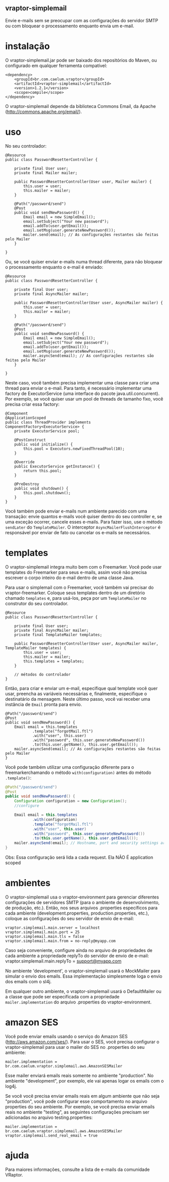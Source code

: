 ## vraptor-simplemail

Envie e-mails sem se preocupar com as configurações do servidor SMTP
ou com bloquear o processamento enquanto envia um e-mail.

# instalação

O vraptor-simplemail.jar pode ser baixado dos repositórios do Maven, ou
configurado em qualquer ferramenta compatível:

	<dependency>
		<groupId>br.com.caelum.vraptor</groupId>
		<artifactId>vraptor-simplemail</artifactId>
		<version>1.2.1</version>
		<scope>compile</scope>
	</dependency>

O vraptor-simplemail depende da biblioteca Commons Email, da Apache
(http://commons.apache.org/email/).

# uso

No seu controlador:

	@Resource
	public class PasswordResetterController {

		private final User user;
		private final Mailer mailer;

		public PasswordResetterController(User user, Mailer mailer) {
			this.user = user;
			this.mailer = mailer;
		}

		@Path("/password/send")
		@Post
		public void sendNewPassword() {
			Email email = new SimpleEmail();
			email.setSubject("Your new password");
			email.addTo(user.getEmail());
			email.setMsg(user.generateNewPassword());
			mailer.send(email); // As configurações restantes são feitas pelo Mailer
		}

	}

Ou, se você quiser enviar e-mails numa thread diferente, para não
bloquear o processamento enquanto o e-mail é enviado:

	@Resource
	public class PasswordResetterController {

		private final User user;
		private final AsyncMailer mailer;

		public PasswordResetterController(User user, AsyncMailer mailer) {
			this.user = user;
			this.mailer = mailer;
		}

		@Path("/password/send")
		@Post
		public void sendNewPassword() {
			Email email = new SimpleEmail();
			email.setSubject("Your new password");
			email.addTo(user.getEmail());
			email.setMsg(user.generateNewPassword());
			mailer.asyncSend(email); // As configurações restantes são feitas pelo Mailer
		}

	}

Neste caso, você também precisa implementar uma classe para criar uma thread
para enviar o e-mail. Para tanto, é necessário implementar uma factory de
ExecutorService (uma interface do pacote java.util.concurrent). Por exemplo, se
você quiser usar um pool de threads de tamanho fixo, você precisa criar essa
factory:

	@Component
	@ApplicationScoped
	public class ThreadProvider implements ComponentFactory<ExecutorService> {
		private ExecutorService pool;

		@PostConstruct
		public void initialize() {
			this.pool = Executors.newFixedThreadPool(10);
		}

		@Override
		public ExecutorService getInstance() {
			return this.pool;
		}

		@PreDestroy
		public void shutdown() {
			this.pool.shutdown();
		}
	}

Você também pode enviar e-mails num ambiente parecido com uma transação: envie
quantos e-mails você quiser dentro do seu controller e, se uma exceção ocorrer,
cancele esses e-mails. Para fazer isso, use o método `sendLater` do
`TemplateMailer`. O interceptor `AsyncMailerFlushInterceptor` é responsável por
enviar de fato ou cancelar os e-mails se necessários.

# templates

O vraptor-simplemail integra muito bem com o Freemarker. Você pode usar
templates do Freemarker para seus e-mails, assim você não precisa escrever o
corpo inteiro do e-mail dentro de uma classe Java.

Para usar o simplemail com o Freemarker, você também vai precisar do
vraptor-freemarker. Coloque seus templates dentro de um diretório chamado
`templates` e, para usá-los, peça por um `TemplateMailer` no construtor do seu
controlador.

	@Resource
	public class PasswordResetterController {

		private final User user;
		private final AsyncMailer mailer;
		private final TemplateMailer templates;

		public PasswordResetterController(User user, AsyncMailer mailer, TemplateMailer templates) {
			this.user = user;
			this.mailer = mailer;
			this.templates = templates;
		}

		// métodos do controlador
	}

Então, para criar e enviar um e-mail, especifique qual template você quer usar,
preencha as variáveis necessárias e, finalmente, especifique o destinatário da
mensagem. Neste último passo, você vai receber uma instância de `Email` pronta
para envio.

	@Path("/password/send")
	@Post
	public void sendNewPassword() {
		Email email = this.templates
				.template("forgotMail.ftl")
				.with("user", this.user)
				.with("password", this.user.generateNewPassword())
				.to(this.user.getName(), this.user.getEmail());
		mailer.asyncSend(email); // As configurações restantes são feitas pelo Mailer
	}


Você pode também utilizar uma configuração diferente para o freemarkerchamando o método `with(configuration)` antes do método `.template()`:

```java
@Path("/password/send")
@Post
public void sendNewPassword() {
	Configuration configuration = new Configuration();
	//configure 

	Email email = this.templates
			.with(configuration)
			.template("forgotMail.ftl")
			.with("user", this.user)
			.with("password", this.user.generateNewPassword())
			.to(this.user.getName(), this.user.getEmail());
	mailer.asyncSend(email); // Hostname, port and security settings are made by the Mailer
}
```

Obs: Essa configuração será lida a cada request. Ela NÃO É application scoped


# ambientes

O vraptor-simplemail usa o vraptor-environment para gerenciar diferentes configurações de servidores
SMTP (para o ambiente de desenvolvimento, de produção, etc.). Então, nos seus arquivos .properties
específicos para cada ambiente (development.properties, production.properties, etc.), coloque as
configurações do seu servidor de envio de e-mail:

	vraptor.simplemail.main.server = localhost
	vraptor.simplemail.main.port = 25
	vraptor.simplemail.main.tls = false
	vraptor.simplemail.main.from = no-reply@myapp.com

Caso seja conveniente, configure ainda no arquivo de propriedades de cada ambiente a propriedade replyTo
do servidor de envio de e-mail:
	vraptor.simplemail.main.replyTo = support@myapp.com

No ambiente 'development', o vraptor-simplemail usará o MockMailer para simular o envio dos emails. Essa
implementação simplesmente loga o envio dos emails com o sl4j.

Em qualquer outro ambiente, o vraptor-simplemail usará o DefaultMailer ou a classe que pode
ser especificada com a propriedade `mailer.implementation` do arquivo .properties do vraptor-environment.

# amazon SES
Você pode enviar emails usando o serviço do Amazon SES
(http://aws.amazon.com/ses/).  Para usar o SES, você precisa configurar o
vraptor-simplemail para usar o mailer do SES no .properties do seu ambiente:

    mailer.implementation = br.com.caelum.vraptor.simplemail.aws.AmazonSESMailer

Esse mailer enviará emails reais somente no ambiente "production". No ambiente
"development", por exemplo, ele vai apenas logar os emails com o log4j.

Se você você precisa enviar emails reais em algum ambiente que não seja
"production", você pode configurar esse comportamento no arquivo properties do
seu ambiente. Por exemplo, se você precisa enviar emails reais no ambiente
"testing", as seguintes configurações precisam ser adicionadas no arquivo
testing.properties:

    mailer.implementation = br.com.caelum.vraptor.simplemail.aws.AmazonSESMailer
    vraptor.simplemail.send_real_email = true

# ajuda

Para maiores informações, consulte a lista de e-mails da comunidade VRaptor.